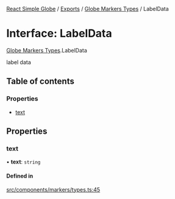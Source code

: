 [React Simple Globe](../README.md) / [Exports](../modules.md) / [Globe Markers Types](../modules/Globe_Markers_Types.md) / LabelData

# Interface: LabelData

[Globe Markers Types](../modules/Globe_Markers_Types.md).LabelData

label data

## Table of contents

### Properties

- [text](Globe_Markers_Types.LabelData.md#text)

## Properties

### text

• **text**: `string`

#### Defined in

[src/components/markers/types.ts:45](https://github.com/Gaushao/d3-react-globe/blob/0a8a5c1/src/components/markers/types.ts#L45)

